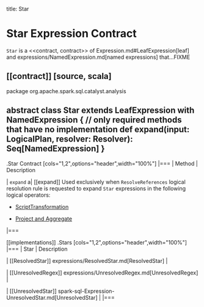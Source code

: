 title: Star

# Star Expression Contract

`Star` is a <<contract, contract>> of Expression.md#LeafExpression[leaf] and expressions/NamedExpression.md[named expressions] that...FIXME

[[contract]]
[source, scala]
----
package org.apache.spark.sql.catalyst.analysis

abstract class Star extends LeafExpression with NamedExpression {
  // only required methods that have no implementation
  def expand(input: LogicalPlan, resolver: Resolver): Seq[NamedExpression]
}
----

.Star Contract
[cols="1,2",options="header",width="100%"]
|===
| Method
| Description

| `expand`
a| [[expand]] Used exclusively when `ResolveReferences` logical resolution rule is requested to expand `Star` expressions in the following logical operators:

* [ScriptTransformation](../logical-analysis-rules/ResolveReferences.md#apply)

* [Project and Aggregate](../logical-analysis-rules/ResolveReferences.md#buildExpandedProjectList)

|===

[[implementations]]
.Stars
[cols="1,2",options="header",width="100%"]
|===
| Star
| Description

| [[ResolvedStar]] expressions/ResolvedStar.md[ResolvedStar]
|

| [[UnresolvedRegex]] expressions/UnresolvedRegex.md[UnresolvedRegex]
|

| [[UnresolvedStar]] spark-sql-Expression-UnresolvedStar.md[UnresolvedStar]
|
|===
